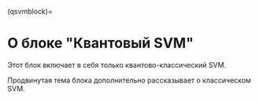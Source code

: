 (qsvmblock)=

# О блоке "Квантовый SVM"

Этот блок включает в себя только квантово-классический SVM.

Продвинутая тема блока дополнительно рассказывает о классическом SVM.
